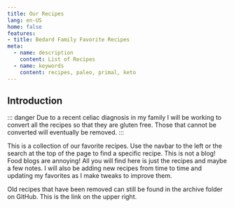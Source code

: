 ```yaml
---
title: Our Recipes
lang: en-US
home: false
features:
- title: Bedard Family Favorite Recipes
meta:
  - name: description
    content: List of Recipes
  - name: keywords
    content: recipes, paleo, primal, keto
---
```


## Introduction

::: danger
Due to a recent celiac diagnosis in my family I will be working to convert all the recipes so that they are gluten free. Those that cannot be converted will eventually be removed.
:::

This is a collection of our favorite recipes. Use the navbar to the left or the search at the top of the page to find a specific recipe. This is not a blog! Food blogs are annoying! All you will find here is just the recipes and maybe a few notes. I will also be adding new recipes from time to time and updating my favorites as I make tweaks to improve them.

Old recipes that have been removed can still be found in the archive folder on GitHub. This is the link on the upper right.

<kofi/>


